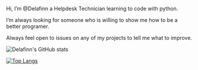 Hi, I’m @Delafinn a Helpdesk Technician learning to code with python.

I’m always looking for someone who is willing to show me how to be a better programer. 

Always feel open to issues on any of my projects to tell me what to improve.

![Delafinn's GitHub stats](https://github-readme-stats.vercel.app/api?username=Delafinn&show_icons=true&theme=dracula)

[![Top Langs](https://github-readme-stats.vercel.app/api/top-langs/?username=Delafinn&layout=compact)](https://github.com/Delafinn/github-readme-stats)
<!---
Delafinn/Delafinn is a ✨ special ✨ repository because its `README.md` (this file) appears on your GitHub profile.
You can click the Preview link to take a look at your changes.
--->
